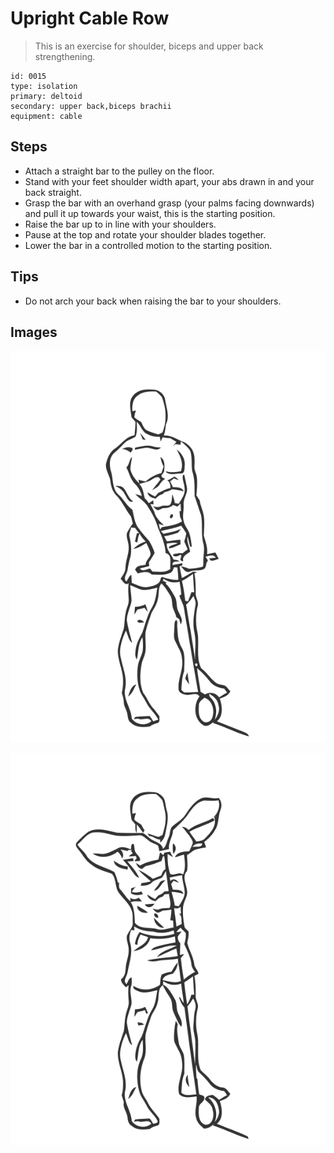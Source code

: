 # Upright Cable Row

> This is an exercise for shoulder, biceps and upper back strengthening.

``` 
id: 0015 
type: isolation 
primary: deltoid 
secondary: upper back,biceps brachii 
equipment: cable 
``` 


## Steps


 - Attach a straight bar to the pulley on the floor.
 - Stand with your feet shoulder width apart, your abs drawn in and your back straight.
 - Grasp the bar with an overhand grasp (your palms facing downwards) and pull it up towards your waist, this is the starting position.
 - Raise the bar up to in line with your shoulders.
 - Pause at the top and rotate your shoulder blades together.
 - Lower the bar in a controlled motion to the starting position.

## Tips


 - Do not arch your back when raising the bar to your shoulders.

## Images

![](./../svg/0015-relaxation.svg "")

![](./../svg/0015-tension.svg "")

